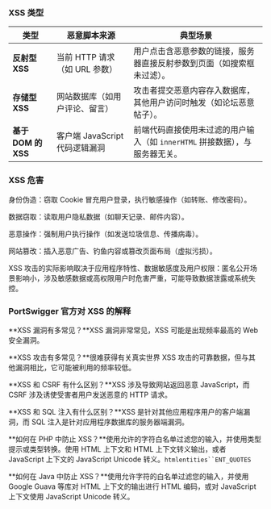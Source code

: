 ### XSS 类型

| **类型**            | **恶意脚本来源**               | **典型场景**                                                 |
| ------------------- | ------------------------------ | ------------------------------------------------------------ |
| **反射型 XSS**      | 当前 HTTP 请求（如 URL 参数）  | 用户点击含恶意参数的链接，服务器直接反射参数到页面（如搜索框未过滤）。 |
| **存储型 XSS**      | 网站数据库（如用户评论、留言） | 攻击者提交恶意内容存入数据库，其他用户访问时触发（如论坛恶意帖子）。 |
| **基于 DOM 的 XSS** | 客户端 JavaScript 代码逻辑漏洞 | 前端代码直接使用未过滤的用户输入（如 `innerHTML` 拼接数据），与服务器无关。 |

### XSS 危害

身份伪造：窃取 Cookie 冒充用户登录，执行敏感操作（如转账、修改密码）。

数据窃取：读取用户隐私数据（如聊天记录、邮件内容）。

恶意操作：强制用户执行操作（如发送垃圾信息、传播病毒）。

网站篡改：插入恶意广告、钓鱼内容或篡改页面布局（虚拟污损）。

XSS 攻击的实际影响取决于应用程序特性、数据敏感度及用户权限：匿名公开场景影响小，涉及敏感数据或高权限用户时危害严重，可能导致数据泄露或系统失控。

### PortSwigger 官方对 XSS 的解释

**XSS 漏洞有多常见？**XSS 漏洞非常常见，XSS 可能是出现频率最高的 Web 安全漏洞。

**XSS 攻击有多常见？**很难获得有关真实世界 XSS 攻击的可靠数据，但与其他漏洞相比，它可能被利用的频率较低。

**XSS 和 CSRF 有什么区别？**XSS 涉及导致网站返回恶意 JavaScript，而 CSRF 涉及诱使受害者用户发送恶意的 HTTP 请求。

**XSS 和 SQL 注入有什么区别？**XSS 是针对其他应用程序用户的客户端漏洞，而 SQL 注入是针对应用程序数据库的服务器端漏洞。

**如何在 PHP 中防止 XSS？**使用允许的字符白名单过滤您的输入，并使用类型提示或类型转换。使用 HTML 上下文和 HTML 上下文转义输出，或者 JavaScript 上下文的 JavaScript Unicode 转义。`htmlentities``ENT_QUOTES`

**如何在 Java 中防止 XSS？**使用允许字符的白名单过滤您的输入，并使用 Google Guava 等库对 HTML 上下文的输出进行 HTML 编码，或对 JavaScript 上下文使用 JavaScript Unicode 转义。